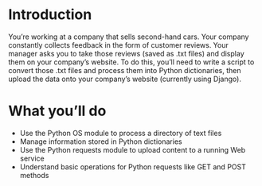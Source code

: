 # Introduction
You’re working at a company that sells second-hand cars. Your company constantly collects feedback in the form of customer reviews. Your manager asks you to take those reviews (saved as .txt files) and display them on your company’s website. To do this, you’ll need to write a script to convert those .txt files and process them into Python dictionaries, then upload the data onto your company’s website (currently using Django).

# What you’ll do
- Use the Python OS module to process a directory of text files
- Manage information stored in Python dictionaries
- Use the Python requests module to upload content to a running Web service
- Understand basic operations for Python requests like GET and POST methods 
